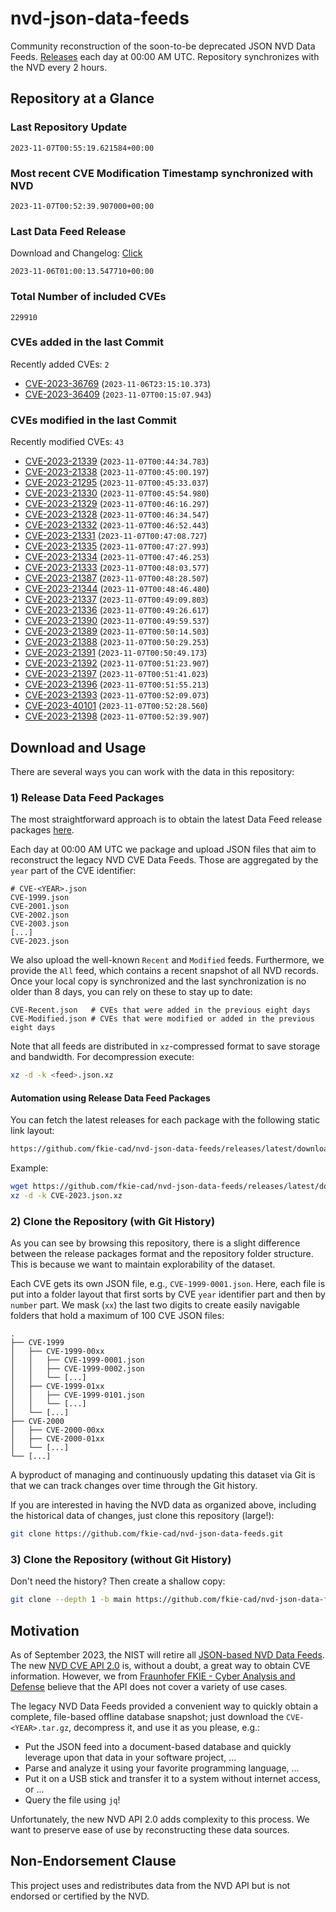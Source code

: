# nvd-json-data-feeds

Community reconstruction of the soon-to-be deprecated JSON NVD Data Feeds. 
[Releases](https://github.com/fkie-cad/nvd-json-data-feeds/releases/latest) each day at 00:00 AM UTC.
Repository synchronizes with the NVD every 2 hours.

## Repository at a Glance

### Last Repository Update

```plain
2023-11-07T00:55:19.621584+00:00
```

### Most recent CVE Modification Timestamp synchronized with NVD

```plain
2023-11-07T00:52:39.907000+00:00
```

### Last Data Feed Release

Download and Changelog: [Click](https://github.com/fkie-cad/nvd-json-data-feeds/releases/latest)

```plain
2023-11-06T01:00:13.547710+00:00
```

### Total Number of included CVEs

```plain
229910
```

### CVEs added in the last Commit

Recently added CVEs: `2`

* [CVE-2023-36769](CVE-2023/CVE-2023-367xx/CVE-2023-36769.json) (`2023-11-06T23:15:10.373`)
* [CVE-2023-36409](CVE-2023/CVE-2023-364xx/CVE-2023-36409.json) (`2023-11-07T00:15:07.943`)


### CVEs modified in the last Commit

Recently modified CVEs: `43`

* [CVE-2023-21339](CVE-2023/CVE-2023-213xx/CVE-2023-21339.json) (`2023-11-07T00:44:34.783`)
* [CVE-2023-21338](CVE-2023/CVE-2023-213xx/CVE-2023-21338.json) (`2023-11-07T00:45:00.197`)
* [CVE-2023-21295](CVE-2023/CVE-2023-212xx/CVE-2023-21295.json) (`2023-11-07T00:45:33.037`)
* [CVE-2023-21330](CVE-2023/CVE-2023-213xx/CVE-2023-21330.json) (`2023-11-07T00:45:54.980`)
* [CVE-2023-21329](CVE-2023/CVE-2023-213xx/CVE-2023-21329.json) (`2023-11-07T00:46:16.297`)
* [CVE-2023-21328](CVE-2023/CVE-2023-213xx/CVE-2023-21328.json) (`2023-11-07T00:46:34.547`)
* [CVE-2023-21332](CVE-2023/CVE-2023-213xx/CVE-2023-21332.json) (`2023-11-07T00:46:52.443`)
* [CVE-2023-21331](CVE-2023/CVE-2023-213xx/CVE-2023-21331.json) (`2023-11-07T00:47:08.727`)
* [CVE-2023-21335](CVE-2023/CVE-2023-213xx/CVE-2023-21335.json) (`2023-11-07T00:47:27.993`)
* [CVE-2023-21334](CVE-2023/CVE-2023-213xx/CVE-2023-21334.json) (`2023-11-07T00:47:46.253`)
* [CVE-2023-21333](CVE-2023/CVE-2023-213xx/CVE-2023-21333.json) (`2023-11-07T00:48:03.577`)
* [CVE-2023-21387](CVE-2023/CVE-2023-213xx/CVE-2023-21387.json) (`2023-11-07T00:48:28.507`)
* [CVE-2023-21344](CVE-2023/CVE-2023-213xx/CVE-2023-21344.json) (`2023-11-07T00:48:46.480`)
* [CVE-2023-21337](CVE-2023/CVE-2023-213xx/CVE-2023-21337.json) (`2023-11-07T00:49:09.803`)
* [CVE-2023-21336](CVE-2023/CVE-2023-213xx/CVE-2023-21336.json) (`2023-11-07T00:49:26.617`)
* [CVE-2023-21390](CVE-2023/CVE-2023-213xx/CVE-2023-21390.json) (`2023-11-07T00:49:59.537`)
* [CVE-2023-21389](CVE-2023/CVE-2023-213xx/CVE-2023-21389.json) (`2023-11-07T00:50:14.503`)
* [CVE-2023-21388](CVE-2023/CVE-2023-213xx/CVE-2023-21388.json) (`2023-11-07T00:50:29.253`)
* [CVE-2023-21391](CVE-2023/CVE-2023-213xx/CVE-2023-21391.json) (`2023-11-07T00:50:49.173`)
* [CVE-2023-21392](CVE-2023/CVE-2023-213xx/CVE-2023-21392.json) (`2023-11-07T00:51:23.907`)
* [CVE-2023-21397](CVE-2023/CVE-2023-213xx/CVE-2023-21397.json) (`2023-11-07T00:51:41.023`)
* [CVE-2023-21396](CVE-2023/CVE-2023-213xx/CVE-2023-21396.json) (`2023-11-07T00:51:55.213`)
* [CVE-2023-21393](CVE-2023/CVE-2023-213xx/CVE-2023-21393.json) (`2023-11-07T00:52:09.073`)
* [CVE-2023-40101](CVE-2023/CVE-2023-401xx/CVE-2023-40101.json) (`2023-11-07T00:52:28.560`)
* [CVE-2023-21398](CVE-2023/CVE-2023-213xx/CVE-2023-21398.json) (`2023-11-07T00:52:39.907`)


## Download and Usage

There are several ways you can work with the data in this repository:

### 1) Release Data Feed Packages

The most straightforward approach is to obtain the latest Data Feed release packages [here](https://github.com/fkie-cad/nvd-json-data-feeds/releases/latest).

Each day at 00:00 AM UTC we package and upload JSON files that aim to reconstruct the legacy NVD CVE Data Feeds.
Those are aggregated by the `year` part of the CVE identifier:

```
# CVE-<YEAR>.json
CVE-1999.json
CVE-2001.json
CVE-2002.json
CVE-2003.json
[...]
CVE-2023.json
```

We also upload the well-known `Recent` and `Modified` feeds.
Furthermore, we provide the `All` feed, which contains a recent snapshot of all NVD records.
Once your local copy is synchronized and the last synchronization is no older than 8 days, you can rely on these to stay up to date:

```plain
CVE-Recent.json   # CVEs that were added in the previous eight days
CVE-Modified.json # CVEs that were modified or added in the previous eight days
```

Note that all feeds are distributed in `xz`-compressed format to save storage and bandwidth.
For decompression execute:

```sh
xz -d -k <feed>.json.xz
```


#### Automation using Release Data Feed Packages

You can fetch the latest releases for each package with the following static link layout:

```sh
https://github.com/fkie-cad/nvd-json-data-feeds/releases/latest/download/CVE-<YEAR>.json.xz
```

Example:

```sh
wget https://github.com/fkie-cad/nvd-json-data-feeds/releases/latest/download/CVE-2023.json.xz
xz -d -k CVE-2023.json.xz
```

### 2) Clone the Repository (with Git History)

As you can see by browsing this repository, there is a slight difference between the release packages format and the repository folder structure.
This is because we want to maintain explorability of the dataset.

Each CVE gets its own JSON file, e.g., `CVE-1999-0001.json`.
Here, each file is put into a folder layout that first sorts by CVE `year` identifier part and then by `number` part.
We mask (`xx`) the last two digits to create easily navigable folders that hold a maximum of 100 CVE JSON files:

```plain
.
├── CVE-1999
│   ├── CVE-1999-00xx
│   │   ├── CVE-1999-0001.json
│   │   ├── CVE-1999-0002.json
│   │   └── [...]
│   ├── CVE-1999-01xx
│   │   ├── CVE-1999-0101.json
│   │   └── [...]
│   └── [...]
├── CVE-2000
│   ├── CVE-2000-00xx
│   ├── CVE-2000-01xx
│   └── [...]
└── [...]
```

A byproduct of managing and continuously updating this dataset via Git is that we can track changes over time through the Git history.

If you are interested in having the NVD data as organized above, including the historical data of changes, just clone this repository (large!):

```sh
git clone https://github.com/fkie-cad/nvd-json-data-feeds.git
```

### 3) Clone the Repository (without Git History)

Don't need the history? Then create a shallow copy:

```sh
git clone --depth 1 -b main https://github.com/fkie-cad/nvd-json-data-feeds.git
```

## Motivation

As of September 2023, the NIST will retire all [JSON-based NVD Data Feeds](https://nvd.nist.gov/vuln/data-feeds#divRetirementBanner-1).
The new [NVD CVE API 2.0](https://nvd.nist.gov/developers/vulnerabilities) is, without a doubt, a great way to obtain CVE information.
However, we from [Fraunhofer FKIE - Cyber Analysis and Defense](https://www.fkie.fraunhofer.de/en/departments/cad.html) believe that the API does not cover a variety of use cases.

The legacy NVD Data Feeds provided a convenient way to quickly obtain a complete, file-based offline database snapshot; just download the `CVE-<YEAR>.tar.gz`, decompress it, and use it as you please, e.g.:

* Put the JSON feed into a document-based database and quickly leverage upon that data in your software project, ...
* Parse and analyze it using your favorite programming language, ...
* Put it on a USB stick and transfer it to a system without internet access, or ...
* Query the file using `jq`!

Unfortunately, the new NVD API 2.0 adds complexity to this process.
We want to preserve ease of use by reconstructing these data sources.

## Non-Endorsement Clause

This project uses and redistributes data from the NVD API but is not endorsed or certified by the NVD.